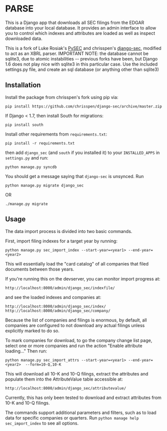 PARSE
==========

This is a Django app that downloads all SEC filings from the EDGAR database
into your local database. It provides an admin interface to allow you to
control which indexes and attributes are loaded as well as inspect downloaded
data.

This is a fork of Luke Rosiak's [PySEC](https://github.com/lukerosiak/pysec) and chrisspen's [django-sec](https://github.com/chrisspen/django-sec),
modified to act as an XBRL parser. IMPORTANT NOTE: the database cannot be sqlite3, due to atomic instabilities -- previous forks have been, but Django 1.6 does not play nice with sqlite3 in this particular case. Use the included settings.py file, and create an sql database (or anything other than sqlite3)

Installation
------------

Install the package from chrisspen's fork using pip via:

    pip install https://github.com/chrisspen/django-sec/archive/master.zip

If Django < 1.7, then install South for migrations:

    pip install south

Install other requirements from `requirements.txt`:

    pip install -r requirements.txt

then add `django_sec` (and `south` if you installed it) to your `INSTALLED_APPS` in `settings.py` and run:

    python manage.py syncdb

You should get a message saying that `django-sec` is unsynced. Run

    python manage.py migrate django_sec

OR

    ./manage.py migrate

Usage
-----

The data import process is divided into two basic commands.

First, import filing indexes for a target year by running:

    python manage.py sec_import_index --start-year=<year1> --end-year=<year2>
    
This will essentially load the "card catalog" of all companies that filed
documents between those years.

If you're running this on the devserver, you can monitor import progress at:

    http://localhost:8000/admin/django_sec/indexfile/
    
and see the loaded indexes and companies at:

    http://localhost:8000/admin/django_sec/index/
    http://localhost:8000/admin/django_sec/company/

Because the list of companies and filings is enormous, by default, all
companies are configured to not download any actual filings
unless explicitly marked to do so.

To mark companies for download, to go the
company change list page, select one or more companies and run the action
"Enable attribute loading..." Then run:

    python manage.py sec_import_attrs --start-year=<year1> --end-year=<year2>  --form=10-Q,10-K
    
This will download all 10-K and 10-Q filings, extract the attributes and populate
them into the AttributeValue table accessible at:

    http://localhost:8000/admin/django_sec/attributevalue/

Currently, this has only been tested to download and extract attributes from
10-K and 10-Q filings.

The commands support additional parameters and filters, such as to load data
for specific companies or quarters. Run `python manage help sec_import_index`
to see all options.
